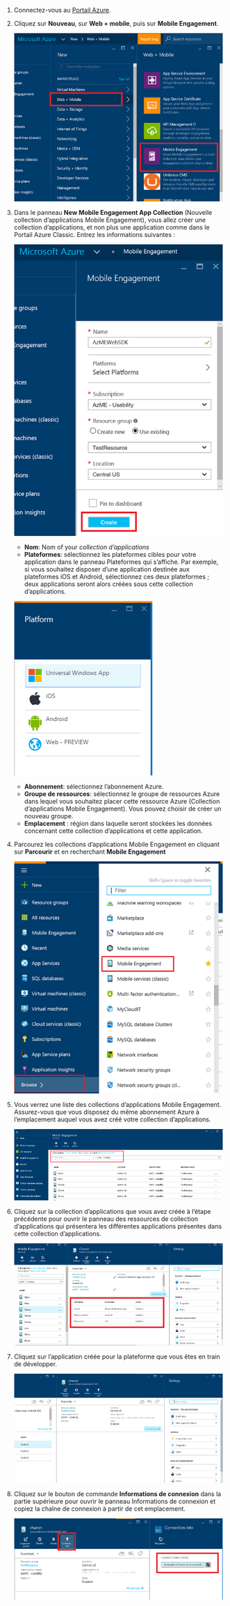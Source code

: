 
1. Connectez-vous au [Portail Azure](https://portal.azure.com).

2. Cliquez sur **Nouveau**, sur **Web + mobile**, puis sur **Mobile Engagement**.

    ![](./media/mobile-engagement-create-app-in-portal-new/browse-azme-extension.png)

3. Dans le panneau **New Mobile Engagement App Collection** (Nouvelle collection d’applications Mobile Engagement), vous allez créer une collection d’applications, et non plus une application comme dans le Portail Azure Classic. Entrez les informations suivantes :

    ![](./media/mobile-engagement-create-app-in-portal-new/new-azme-app.png)

    - **Nom**: Nom of your *collection d’applications* 
    - **Plateformes**: sélectionnez les plateformes cibles pour votre application dans le panneau Plateformes qui s’affiche. Par exemple, si vous souhaitez disposer d’une application destinée aux plateformes iOS et Android, sélectionnez ces deux plateformes ; deux applications seront alors créées sous cette collection d’applications. 

    ![](./media/mobile-engagement-create-app-in-portal-new/choose-platform.png)

    - **Abonnement**: sélectionnez l’abonnement Azure. 
    - **Groupe de ressources**: sélectionnez le groupe de ressources Azure dans lequel vous souhaitez placer cette ressource Azure (Collection d’applications Mobile Engagement). Vous pouvez choisir de créer un nouveau groupe.  
    - **Emplacement** : région dans laquelle seront stockées les données concernant cette collection d’applications et cette application.

5. Parcourez les collections d’applications Mobile Engagement en cliquant sur **Parcourir** et en recherchant **Mobile Engagement**

    ![](./media/mobile-engagement-create-app-in-portal-new/browse-mobile-engagement-menu.png)

6. Vous verrez une liste des collections d’applications Mobile Engagement. Assurez-vous que vous disposez du même abonnement Azure à l’emplacement auquel vous avez créé votre collection d’applications.

    ![](./media/mobile-engagement-create-app-in-portal-new/browse-mobile-engagement.png)

7. Cliquez sur la collection d’applications que vous avez créée à l’étape précédente pour ouvrir le panneau des ressources de collection d’applications qui présentera les différentes applications présentes dans cette collection d’applications. 

    ![](./media/mobile-engagement-create-app-in-portal-new/mobile-engagement-app-collection.png)

8. Cliquez sur l’application créée pour la plateforme que vous êtes en train de développer. 

    ![](./media/mobile-engagement-create-app-in-portal-new/mobile-engagement-app.png)

9. Cliquez sur le bouton de commande **Informations de connexion** dans la partie supérieure pour ouvrir le panneau Informations de connexion et copiez la chaîne de connexion à partir de cet emplacement. 

    ![](./media/mobile-engagement-create-app-in-portal-new/app-connection-info.png)


<!--HONumber=Oct16_HO2-->


